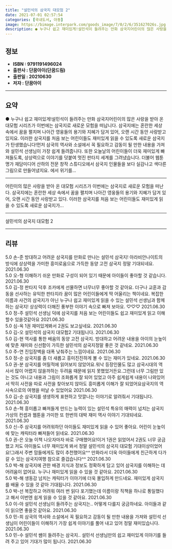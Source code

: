 ```yaml
---
title: "설민석의 삼국지 대모험 2"
date: 2021-07-01 02:57:54
categories: [국내도서, 아동]
image: https://bimage.interpark.com/goods_image/7/0/2/6/351627026s.jpg
description: ● 누구나 쉽고 재미있게!설민석이 들려주는 만화 삼국지어린이의 많은 사랑을 받아 온 대모험 시리즈가 이번에는 삼국지로 새로운 모험을 떠납니다. 삼국지에는 혼란한 세상 속에서 꿈을 펼치며 나아간 영웅들의 용기와 지혜가 담겨 있어, 오랜 시간 동안 사랑받고 있지요. 이러한 삼국지를 처음
---
```


## **정보**

- **ISBN : 9791191496024**
- **출판사 : 단꿈아이(단꿈드림)**
- **출판일 : 20210630**
- **저자 : 단꿈아이**

------



## **요약**

●  누구나 쉽고 재미있게!설민석이 들려주는 만화 삼국지어린이의 많은 사랑을 받아 온 대모험 시리즈가 이번에는 삼국지로 새로운 모험을 떠납니다. 삼국지에는 혼란한 세상 속에서 꿈을 펼치며 나아간 영웅들의 용기와 지혜가 담겨 있어, 오랜 시간 동안 사랑받고 있지요. 이러한 삼국지를 처음 보는 어린이들도 재미있게 읽을 수 있도록 새로운 삼국지가 탄생했습니다!먼저 삼국의 역사와 소설에서 꼭 필요하고 감동이 될 만한 내용을 가져와 설민석 선생님이 가장 쉽게 들려줍니다. 또한 오늘날의 어린이들이 더욱 재미있게 빠져들도록, 상상력으로 이야기를 덧붙여 멋진 판타지 세계를 그려냈습니다. 더불어 웹툰 명가 재담미디어 산하의 전문 창작 스튜디오에서 삼국지 인물들을 보다 실감나고 색다른 그림으로 만들어냈지요. 에서 위기를...

------

어린이의 많은 사랑을 받아 온 대모험 시리즈가 이번에는 삼국지로 새로운 모험을 떠난다. 삼국지에는 혼란한 세상 속에서 꿈을 펼치며 나아간 영웅들의 용기와 지혜가 담겨 있어, 오랜 시간 동안 사랑받고 있다. 이러한 삼국지를 처음 보는 어린이들도 재미있게 읽을 수 있도록 새로운 삼국지가... 

------


설민석의 삼국지 대모험 2 

------


## **리뷰** 

5.0 손-준 방대하고 어려운 삼국지를 만화로 만나는 설민석 삼국지! 아라비안나이트의 방식에 상상력을 가미한 흥미로움으로 가득한 동양 고전 삼국지 정말 기대되네요. 2021.06.30 <br/>5.0 오-형 이해하기 쉬운 만화로 구성이 되어 있기 때문에 아이들이 좋아할 것 같습니다. 2021.06.30 <br/>5.0 김-정 판타지 덕후 조카에게 선물하면 너무너무 좋아할 것 같아요. 더구나 교훈과 감동을 선사하는 유익한 판타지라 꿈이 많은 어린이들에게 딱 어울리는 책이네요. 복잡한 이름과 사건의 삼국지가 아닌 누구나 쉽고 재미있게 읽을 수 있는 설민석 선생님과 함께 하는 삼국지! 상상력이 더해진 풍부한 이야기 속으로 빠져 보아요. ♡♡♡ 2021.06.30 <br/>5.0 정-주 설민석 선생님 덕에 삼국지를 처음 보는 어린이들도 쉽고 재미있게 읽고 이해할수 있을것같아요 2021.06.30 <br/>5.0 심-옥 1권 재미있게봐서 2권도 보고싶네요. 2021.06.30 <br/>5.0 김-오 설민석의 삼국지 대모험2 기대됩니다. 2021.06.30 <br/>5.0 김-현 역사를 통한 배움의 동양 고전 삼국지. 방대하고 어려운 내용을 아이의 눈높이에 맞춘 재미와 신선함이 가득한 설민석의 삼국지정말 좋은 것 같네요. 2021.06.30 <br/>5.0 주-연 진입장벽을 대폭 낮춰주는 느낌이네요. 2021.06.30 <br/>5.0 정-순 삼국지를 좀 더 새롭고 흥미진진하게 볼 수 있는 재미가 있네요. 2021.06.30 <br/>5.0 권-분 삼국지를 어릴적에 읽어보지 않았어요.워낙 등장인물도 많고 삼국시대의 역사서 많이 어렵지 않을까하는 두려움 때문에 읽지 못했었거든요.그런데 너무 그림만 있는 것도 아니고 내용과 그림이 조화롭게 잘 되어 있었고 아주 쉽게쉽게 내용이 나와있어서 딱히 사전을 따로 사전을 찾아보지 않아도 흥미롭게 이해가 잘 되었어요삼국지의 역사속으로의 여행을 떠날 수 있었어요 2021.06.30 <br/>5.0 김-순 삼국지를 생생하게 표현하고 맛깔나는 이야기로 알려줘서 기대됩니다. 2021.06.30 <br/>5.0 손-혁 흥미롭고 빠져들게 만드는 능력이 있는 설민석 특유의 매력이 넘치는 삼국지가상의 컨셉과 웹툰을 가미한 또 한번의 대박 재미 역사 이야기 기대되네요. 2021.06.30 <br/>5.0 신-주 삼국지를 어려워하던 아이들도 재미있게 읽을 수 있어 좋아요. 어린이 눈높이에 맞는 캐릭터라 빠져들어 읽네요. 2021.06.30 <br/>5.0 권-은 오늘 이책 나오자마자 바로 구매했어요!이거 1권은 읽었어서 2권도 너무 궁금했고 저도 아이들도 너무 재미있게 봐서 정말 설민석의 삼국지 대모험 기대이상이었어요!그래서 주변 맘들에게도 많이 추천했어요^^ 만화라서 더욱 아이들에게 친근하게 다가갈 수 있는 삼국지여행 참으로 즐겁습니다^^ 2021.06.30 <br/>5.0 박-해 삼국지에 관한 배경 지식과 정보도 정확하게 담고 있어 삼국지를 이해하는 데 어려움이 없어요. 누구나 재미있게 읽을 수 있을 것 같아요. 2021.06.30 <br/>5.0 박-해 생동감 넘치는 캐릭터가 이야기에 더욱 몰입하게 만드네요. 재미있게 삼국지를 배울 수 있을 것 같아 기대됩니다. 2021.06.30 <br/>5.0 박-선 복잡하고 어려워 여러 번 읽다 포기했는데 이름이랑 직책을 하나로 통일했다고 해서 이번엔 쉽게 읽을 수 있을 것 같아요. 2021.06.30 <br/>5.0 이-아 설민석 선생님이 들려주는 삼국지는.. 어떻게 다를지 궁금하네요. 아이들과 같이 읽으면 좋을것 같아요. 2021.06.30 <br/>5.0 민-희 삼국의 역사와 소설에서 꼭 필요하고 감동이 될 만한 내용을 가져와 설민석 선생님이 어린이들이 이해하기 가장 쉽게 이야기를 풀어 내고 있어 정말 재미있습니다. 2021.06.30 <br/>5.0 민-수 설민석 쌤이 들려주는 삼국지.. 설민석 선생님만의 쉽고 재미있게 이야기를 들려 주고 있어 기대가 많이 됩니다. 2021.06.30 <br/>